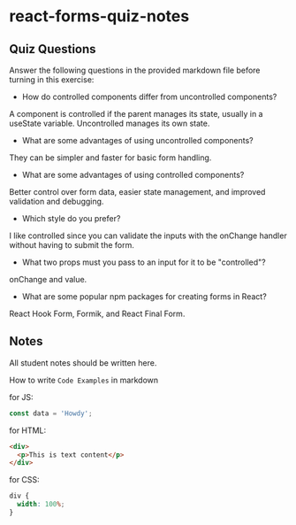 # react-forms-quiz-notes

## Quiz Questions

Answer the following questions in the provided markdown file before turning in this exercise:

- How do controlled components differ from uncontrolled components?

A component is controlled if the parent manages its state, usually in a useState variable. Uncontrolled manages its own state.

- What are some advantages of using uncontrolled components?

They can be simpler and faster for basic form handling.

- What are some advantages of using controlled components?

Better control over form data, easier state management, and improved validation and debugging.

- Which style do you prefer?

I like controlled since you can validate the inputs with the onChange handler without having to submit the form.

- What two props must you pass to an input for it to be "controlled"?

onChange and value.

- What are some popular npm packages for creating forms in React?

React Hook Form, Formik, and React Final Form.

## Notes

All student notes should be written here.

How to write `Code Examples` in markdown

for JS:

```javascript
const data = 'Howdy';
```

for HTML:

```html
<div>
  <p>This is text content</p>
</div>
```

for CSS:

```css
div {
  width: 100%;
}
```
